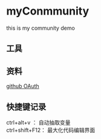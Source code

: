 # myConmmunity
this is my community demo

## 工具

## 资料
[github OAuth ](https://developer.github.com/apps/building-oauth-apps/creating-an-oauth-app/)


## 快捷键记录
ctrl+alt+v ： 自动抽取变量  
ctrl+shift+F12： 最大化代码编辑界面  